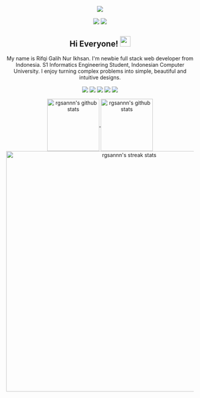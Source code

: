 <p align='center'>
  
  <a href="https://github.com/rgsannn/">
     <img align="center" src="https://github.com/rgsannn/rgsannn/assets/72956930/3a367118-314c-44c7-9a72-79d895dfcb18" />
  </a>
  <br>
  <br>
  <a href="https://github.com/rgsannn?tab=followers"><img src="https://img.shields.io/github/followers/rgsannn?style=social" /></a>
  <a href="http://twitter.com/rgsannn"><img src="https://img.shields.io/twitter/follow/rgsannn?style=social" /></a>
 
  <h2 align='center'> Hi Everyone! <img src="https://media.giphy.com/media/hvRJCLFzcasrR4ia7z/giphy.gif" width="28"></h2>
  <p align="center">
    My name is Rifqi Galih Nur Ikhsan. I'm newbie full stack web developer from Indonesia. S1 Informatics Engineering Student, Indonesian Computer University. I enjoy turning complex problems into simple, beautiful and intuitive designs.
  </p>

</p>

<p align='center'>
  
  <img align="center" src="https://img.shields.io/badge/JavaScript-Intermediate-yellow" />
  <img align="center" src="https://img.shields.io/badge/PHP-Intermediate-lightblue" />
  <img align="center" src="https://img.shields.io/badge/Bootstrap-Expert-purple" />
  <img align="center" src="https://img.shields.io/badge/Laravel-Intermediate-red" />
  <img align="center" src="https://img.shields.io/badge/TailwindCSS-Intermediate-blue" />
  <br>
  <br>
  <a href="https://github.com/rgsannn/">
    <img align="center" height="140px" src="https://github-readme-stats.vercel.app/api/top-langs/?username=rgsannn&layout=compact&title_color=8B64FF&theme=dracula" alt="rgsannn's github stats"/>
  </a>
  <a href="https://github.com/rgsannn/">
    <img align="center" height="140px" src="https://github-readme-stats.vercel.app/api?username=rgsannn&hide=issues&count_private=true&show_icons=true&title_color=8B64FF&icon_color=8B64FF&theme=dracula" alt="rgsannn's github stats" />
  </a>
  <a href="https://github.com/rgsannn/">
    <img align="center" width="645px" src="https://github-readme-streak-stats.herokuapp.com/?user=rgsannn&theme=default&fire=8B64FF&ring=8B64FF&currStreakLabel=8B64FF&sideNums=8B64FF&currStreakNum=d62976&theme=dracula" alt="rgsannn's streak stats"/>
  </a
</p>

<!---
![readmebox](https://github.com/rgsannn/rgsannn/assets/72956930/3a367118-314c-44c7-9a72-79d895dfcb18)

![JavaScript](https://img.shields.io/badge/JavaScript-Intermediate-yellow)
![PHP](https://img.shields.io/badge/PHP-Intermediate-lightblue)
![Bootstrap](https://img.shields.io/badge/Bootstrap-Expert-purple)
![Laravel](https://img.shields.io/badge/Laravel-Intermediate-red)
![Tailwind CSS](https://img.shields.io/badge/TailwindCSS-Intermediate-blue)

## Hi Everyone 👋
My name is Rifqi Galih Nur Ikhsan. I'm newbie full stack web developer from Indonesia. S1 Informatics Engineering Student, Indonesian Computer University. I enjoy turning complex problems into simple, beautiful and intuitive designs.

## About Me
- 👋 Hi, I’m **Rifqi Galih Nur Ikhsan**
- 👀 I’m interested in **Web Developer**
- 🌱 I’m currently learning **Full Stack Web Developer** And speak **English**
- 😄 I'm natively speak **Indonesian**.
- 🍎 Beginner mindset (**Open To Learning**)
- 📫 How to reach me at my instagram [@rgsannn](https://www.instagram.com/rgsannn)
- ⚙️ I use daily <code>.php</code> <code>.js</code> <code>.html</code> <code>.css</code> <code>.scss</code>

## Socials
<a href="https://github.com/rgsannn?tab=followers"><img src="https://img.shields.io/github/followers/rgsannn?style=social" /></a>
<a href="http://twitter.com/rgsannn"><img src="https://img.shields.io/twitter/follow/rgsannn?style=social" /></a>

## GitHub Stats

<img align="center" src="https://github-readme-stats.vercel.app/api?username=rgsannn&count_private=true&include_all_commits=true&show_icons=true&title_color=007bff&text_color=e7e7e7&icon_color=007bff&bg_color=171c28" />

![Top Langs](https://github-readme-stats.vercel.app/api/top-langs/?username=rgsannn&layout=compact&title_color=007bff&text_color=e7e7e7&icon_color=007bff&bg_color=171c28)
-->
